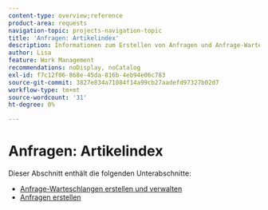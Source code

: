 ```yaml
---
content-type: overview;reference
product-area: requests
navigation-topic: projects-navigation-topic
title: 'Anfragen: Artikelindex'
description: Informationen zum Erstellen von Anfragen und Anfrage-Warteschlangen finden Sie in den folgenden Abschnitten.
author: Lisa
feature: Work Management
recommendations: noDisplay, noCatalog
exl-id: f7c12f06-868e-45da-816b-4eb94e06c783
source-git-commit: 3827e834a71084f14a99cb27aadefd97327b02d7
workflow-type: tm+mt
source-wordcount: '31'
ht-degree: 0%

---
```


# Anfragen: Artikelindex

<!-- Audited: 5/2025 -->

Dieser Abschnitt enthält die folgenden Unterabschnitte:

* [Anfrage-Warteschlangen erstellen und verwalten](../../manage-work/requests/create-and-manage-request-queues/create-manage-request-queues.md)
* [Anfragen erstellen](../../manage-work/requests/create-requests/create-requests.md)
